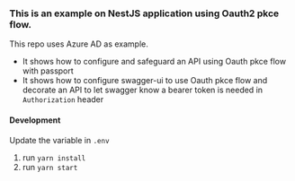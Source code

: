 ### This is an example on NestJS application using Oauth2 pkce flow. 
This repo uses Azure AD as example.
- It shows how to configure and safeguard an API using Oauth pkce flow with passport
- It shows how to configure swagger-ui to use Oauth pkce flow and decorate an API to let swagger know a bearer token is needed in `Authorization` header

#### Development
Update the variable in `.env`
1. run `yarn install`
2. run `yarn start`